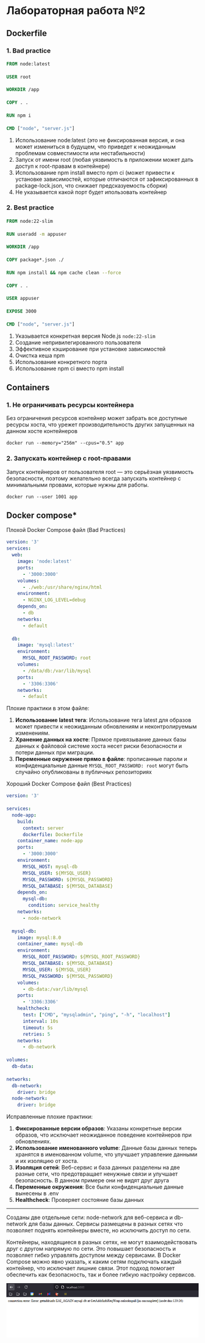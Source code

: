# Лабораторная работа №2

## Dockerfile

### 1. Bad practice

```dockerfile
FROM node:latest

USER root

WORKDIR /app

COPY . .

RUN npm i

CMD ["node", "server.js"]
```
1. Использование node:latest (это не фиксированная версия, и она может измениться в будущем, что приведет к неожиданным проблемам совместимости или нестабильности)
2. Запуск от имени root (любая уязвимость в приложении может дать доступ к root-правам в контейнере)
3. Использование npm install вместо npm ci (может привести к установке зависимостей, которые отличаются от зафиксированных в package-lock.json, что снижает предсказуемость сборки)
4. Не указывается какой порт будет ипользовать контейнер

### 2. Best practice
```dockerfile
FROM node:22-slim

RUN useradd -m appuser

WORKDIR /app

COPY package*.json ./

RUN npm install && npm cache clean --force

COPY . .

USER appuser

EXPOSE 3000

CMD ["node", "server.js"]
```
1. Указывается конкретная версия Node.js  `node:22-slim`
2. Создание непривилегированного пользователя
3. Эффективное кэширование при установке зависимостей
4. Очистка кеша npm
5. Использование конкретного порта
6. Использование npm ci вместо npm install

## Containers

### 1. Не ограничивать ресурсы контейнера
Без ограничения ресурсов контейнер может забрать все доступные ресурсы хоста, 
что урежет производительность других запущенных на данном хосте контейнеров
```shell
docker run --memory="256m" --cpus="0.5" app
```

### 2. Запускать контейнер с root-правами
Запуск контейнеров от пользователя root — это серьёзная уязвимость безопасности, поэтому 
желательно всегда запускать контейнер с минимальными провами, которые нужны для работы.
```shell
docker run --user 1001 app
```

## Docker compose*

Плохой Docker Compose файл (Bad Practices)
```yaml
version: '3'
services:
  web:
    image: 'node:latest'
    ports:
      - '3000:3000'
    volumes:
      - ./web:/usr/share/nginx/html
    environment:
      - NGINX_LOG_LEVEL=debug
    depends_on:
      - db
    networks:
      - default

  db:
    image: 'mysql:latest'
    environment:
      MYSQL_ROOT_PASSWORD: root
    volumes:
      - /data/db:/var/lib/mysql
    ports:
      - '3306:3306'
    networks:
      - default
```

Плохие практики в этом файле:
1. **Использование latest тега**: Использование тега latest для образов может привести к неожиданным обновлениям и неконтролируемым изменениям.
2. **Хранение данных на хосте**: Прямое привязывание данных базы данных к файловой системе хоста несет риски безопасности и потери данных при миграции.
3. **Переменные окружение прямо в файле**: прописанные пароли и конфиденциальные данные  `MYSQL_ROOT_PASSWORD: root` могут быть случайно опубликованы в публичных репозиториях 

Хороший Docker Compose файл (Best Practices)

```yaml
version: '3'

services:
  node-app:
    build:
      context: server
      dockerfile: Dockerfile
    container_name: node-app
    ports:
      - '3000:3000'
    environment:
      MYSQL_HOST: mysql-db
      MYSQL_USER: ${MYSQL_USER}
      MYSQL_PASSWORD: ${MYSQL_PASSWORD}
      MYSQL_DATABASE: ${MYSQL_DATABASE}
    depends_on:
      mysql-db:
        condition: service_healthy
    networks:
      - node-network

  mysql-db:
    image: mysql:8.0
    container_name: mysql-db
    environment:
      MYSQL_ROOT_PASSWORD: ${MYSQL_ROOT_PASSWORD}
      MYSQL_DATABASE: ${MYSQL_DATABASE}
      MYSQL_USER: ${MYSQL_USER}
      MYSQL_PASSWORD: ${MYSQL_PASSWORD}
    volumes:
      - db-data:/var/lib/mysql
    ports:
      - '3306:3306'
    healthcheck:
      test: ["CMD", "mysqladmin", "ping", "-h", "localhost"]
      interval: 10s
      timeout: 5s
      retries: 5
    networks:
      - db-network

volumes:
  db-data:

networks:
  db-network:
    driver: bridge
  node-network:
    driver: bridge

```
Исправленные плохие практики:
1. **Фиксированные версии образов**: Указаны конкретные версии образов, что исключает неожиданное поведение контейнеров при обновлениях.
2. **Использование именованного volume**: Данные базы данных теперь хранятся в именованном volume, что улучшает управление данными и их изоляцию от хоста.
3. **Изоляция сетей**: Веб-сервис и база данных разделены на две разные сети, что предотвращает ненужные связи и улучшает безопасность. В данном примере они не видят друг друга
4. **Переменные окружения**: Все были конфиденциальные данные вынесены в .env 
5. **Healthcheck**: Проверяет состояние базы данных 

---

Созданы две отдельные сети: node-network для веб-сервиса и db-network для базы данных.
Сервисы размещены в разных сетях что позволяет поднять контейнеры вместе, но исключить доступ по сети.

Контейнеры, находящиеся в разных сетях, не могут взаимодействовать друг с другом напрямую по сети. Это повышает безопасность и позволяет гибко управлять доступом между сервисами. В Docker Compose можно явно указать, к каким сетям подключать каждый контейнер, что исключает лишние связи.
Этот подход помогает обеспечить как безопасность, так и более гибкую настройку сервисов.

![result](report/network.png)